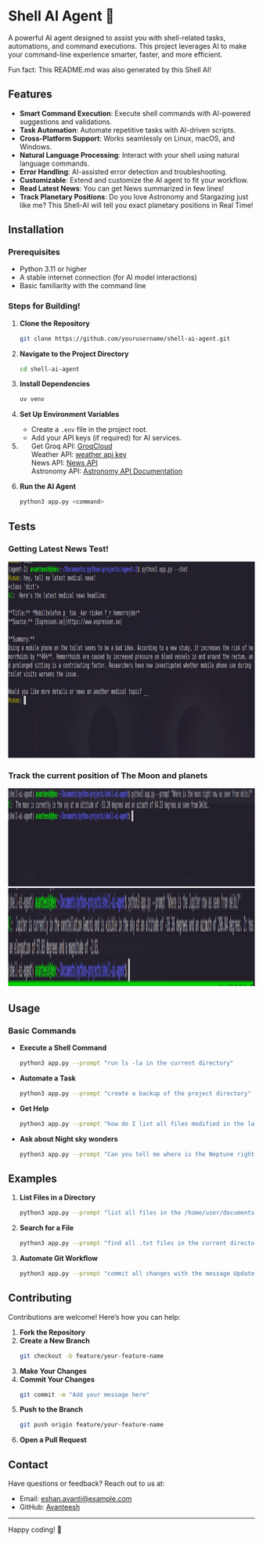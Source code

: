 # Shell AI Agent 🤖

A powerful AI agent designed to assist you with shell-related tasks, automations, and command executions. This project leverages AI to make your command-line experience smarter, faster, and more efficient.

Fun fact: This README.md was also generated by this Shell AI!

## Features

- **Smart Command Execution**: Execute shell commands with AI-powered suggestions and validations.
- **Task Automation**: Automate repetitive tasks with AI-driven scripts.
- **Cross-Platform Support**: Works seamlessly on Linux, macOS, and Windows.
- **Natural Language Processing**: Interact with your shell using natural language commands.
- **Error Handling**: AI-assisted error detection and troubleshooting.
- **Customizable**: Extend and customize the AI agent to fit your workflow.
- **Read Latest News**: You can get News summarized in few lines!
- **Track Planetary Positions**: Do you love Astronomy and Stargazing just like me? This Shell-AI will tell you exact planetary positions in Real Time!

## Installation

### Prerequisites

- Python 3.11 or higher
- A stable internet connection (for AI model interactions)
- Basic familiarity with the command line


### Steps for Building!

1. **Clone the Repository**
   ```bash
   git clone https://github.com/yourusername/shell-ai-agent.git
   ```

2. **Navigate to the Project Directory**
   ```bash
   cd shell-ai-agent
   ```

3. **Install Dependencies**
   ```bash
   uv venv
   ```

4. **Set Up Environment Variables**
   - Create a `.env` file in the project root.
   - Add your API keys (if required) for AI services.
   <li>
      <ul>Get Groq API: <a href="https://console.groq.com/home">GroqCloud</a></ul>
      <ul>Weather API: <a href="https://www.weatherapi.com/">weather api key</a></ul>
      <ul>News API: <a href="https://newsapi.org/">News API</a></ul>
      <ul>Astronomy API: <a href="https://docs.astronomyapi.com/">Astronomy API Documentation</a></ul>
   </li>

5. **Run the AI Agent**
   ```bash
   python3 app.py <command>
   ```

## Tests
<h3>Getting Latest News Test!</h3>
<img src="/montages/news_test.png" height="400" />

<h3>Track the current position of The Moon and planets</h3>
<img src="/montages/moontest.png" height="200" />
<img src="/montages/planet-jupiter.png" height="200" />


## Usage

### Basic Commands

- **Execute a Shell Command**
  ```bash
  python3 app.py --prompt "run ls -la in the current directory"
  ```

- **Automate a Task**
  ```bash
  python3 app.py --prompt "create a backup of the project directory"
  ```

- **Get Help**
  ```bash
  python3 app.py --prompt "how do I list all files modified in the last 24 hours?"
  ```
- **Ask about Night sky wonders**
  ```bash
  python3 app.py --prompt "Can you tell me where is the Neptune right now as seen from delhi?"
  ```


## Examples

1. **List Files in a Directory**
   ```bash
   python3 app.py --prompt "list all files in the /home/user/documents directory"
   ```

2. **Search for a File**
   ```bash
   python3 app.py --prompt "find all .txt files in the current directory and its subdirectories"
   ```

3. **Automate Git Workflow**
   ```bash
   python3 app.py --prompt "commit all changes with the message Updated README and push to the main branch"
   ```

## Contributing

Contributions are welcome! Here’s how you can help:

1. **Fork the Repository**
2. **Create a New Branch**
   ```bash
   git checkout -b feature/your-feature-name
   ```
3. **Make Your Changes**
4. **Commit Your Changes**
   ```bash
   git commit -m "Add your message here"
   ```
5. **Push to the Branch**
   ```bash
   git push origin feature/your-feature-name
   ```
6. **Open a Pull Request**



## Contact

Have questions or feedback? Reach out to us at:

- Email: eshan.avanti@example.com
- GitHub: [Avanteesh](https://github.com/Avanteesh)


---

Happy coding! 🚀
